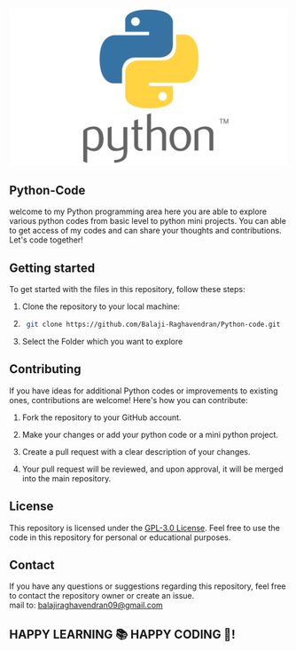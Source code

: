 ![LOGO](https://github.com/Balaji-Raghavendran/Python-code/blob/master/readme%20banner/Python-Symbol.png)



## Python-Code
welcome to my Python programming area here you are able to explore various python codes from basic level to python mini projects. You can able to get access of my codes and can share your thoughts and contributions. Let's code together!

## Getting started
To get started with the files in this repository, follow these steps:

1. Clone the repository to your local machine:
2. ```bash
    git clone https://github.com/Balaji-Raghavendran/Python-code.git
    ```
3. Select the Folder which you want to explore


## Contributing
If you have ideas for additional Python codes  or improvements to existing ones, contributions are welcome! Here's how you can contribute:

1. Fork the repository to your GitHub account.

2. Make your changes or add your python code or a mini python project.

3. Create a pull request with a clear description of your changes.

4. Your pull request will be reviewed, and upon approval, it will be merged into the main repository.

## License

This repository is licensed under the [GPL-3.0 License](LICENSE). Feel free to use the code in this repository for personal or educational purposes.

## Contact

If you have any questions or suggestions regarding this repository, feel free to contact the repository owner or create an issue.  
mail to: balajiraghavendran09@gmail.com

## HAPPY LEARNING 📚 HAPPY CODING 🐍! 
